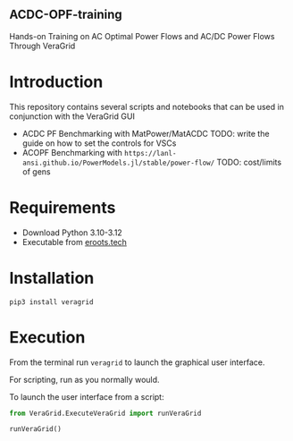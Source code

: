 ## ACDC-OPF-training
Hands-on Training on AC Optimal Power Flows and AC/DC Power Flows Through VeraGrid



# Introduction
This repository contains several scripts and notebooks that can be used in conjunction with the VeraGrid GUI

- ACDC PF Benchmarking with MatPower/MatACDC TODO: write the guide on how to set the controls for VSCs
- ACOPF Benchmarking with `https://lanl-ansi.github.io/PowerModels.jl/stable/power-flow/` TODO: cost/limits of gens

# Requirements
- Download Python 3.10-3.12
- Executable from [eroots.tech](https://www.eroots.tech/veragrid-download)

# Installation

```shell
pip3 install veragrid
```

# Execution

From the terminal run `veragrid` to launch the graphical user interface.

For scripting, run as you normally would.

To launch the user interface from a script: 

```python
from VeraGrid.ExecuteVeraGrid import runVeraGrid

runVeraGrid()
```